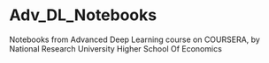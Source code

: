 # Adv_DL_Notebooks
Notebooks from Advanced Deep Learning course on COURSERA, by National Research University Higher School Of Economics 
